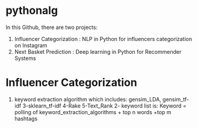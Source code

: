 # pythonalg
In this Github, there are two projects:
1. Influencer Categorization : NLP  in Python for influencers categorization on Instagram
2. Next Basket Prediction : Deep learning in Python for Recommender Systems

# Influencer Categorization
1. keyword extraction algorithm which includes: gensim_LDA, gensim_tf-idf 3-sklearn_tf-idf 4-Rake 5-Text_Rank 
2- keyword list is: Keyword = polling of keyword_extraction_algorithms + top n words +top m hashtags
